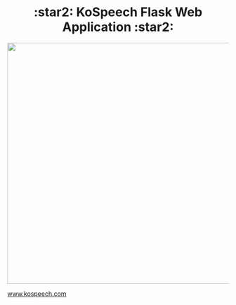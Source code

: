 <h1 align="center">:star2: KoSpeech Flask Web Application :star2:</h1>
 
<p align="center"> <img src="https://user-images.githubusercontent.com/42150335/84278710-0eba5200-ab70-11ea-8630-b643512715d8.png" width=550> </p>
  
www.kospeech.com
